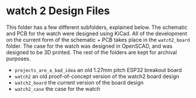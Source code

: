 # watch 2 Design Files

This folder has a few different subfolders, explained below.  The schematic and PCB for the watch were designed using KiCad.  All of the development on the current form of the schematic + PCB takes place in the `watch2_board` folder.  The case for the watch was designed in OpenSCAD, and was designed to be 3D printed.  The rest of the folders are kept for archival purposes.

- `projects_are_a_bad_idea` an old 1.27mm pitch ESP32 breakout board
- `watch2` an old proof-of-concept version of the watch2 board design 
- `watch2_board` the current version of the board design
- `watch2_case` the case for the watch
